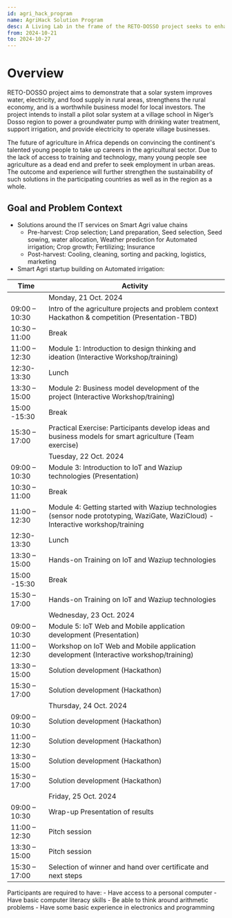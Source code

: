 ```yaml
---
id: agri_hack_program
name: AgriHack Solution Program
desc: A Living Lab in the frame of the RETO-DOSSO project seeks to enhance the resilience of the community through better water resource allocation, implementation of initial findings, engage young people into Agri-Entrepreneurship as well as to encourage them to take up careers in the agricultural sector. 
from: 2024-10-21
to: 2024-10-27
---
```


<!-- ![hubiquitous logo](hubiquitous-logo.png) -->

# Overview

RETO-DOSSO project aims to demonstrate that a solar system improves water, electricity, and food supply in rural areas, strengthens the rural economy, and is a worthwhile business model for local investors. The project intends to install a pilot solar system at a village school in Niger’s Dosso region to power a groundwater pump with drinking water treatment, support irrigation, and provide electricity to operate village businesses.

The future of agriculture in Africa depends on convincing the continent's talented young people to take up careers in the agricultural sector. Due to the lack of access to training and technology, many young people see agriculture as a dead end and prefer to seek employment in urban areas. The outcome and experience will further strengthen the sustainability of such solutions in the participating countries as well as in the region as a whole. 

## Goal and Problem Context
- Solutions around the IT services on Smart Agri value chains 
    - Pre-harvest: Crop selection; Land preparation, Seed selection, Seed sowing, water allocation, Weather prediction for Automated irrigation; Crop growth; Fertilizing; Insurance 
    - Post-harvest: Cooling, cleaning, sorting and packing, logistics, marketing   
- Smart Agri startup building on Automated irrigation: 


<table>
  <thead>
    <tr>
      <th>Time</th>
      <th>Activity</th>
    </tr>
  </thead>
  <tbody>
    <tr>
      <td></td>
      <td>Monday, 21 Oct. 2024</td>
    </tr>
    <tr>
      <td>09:00 – 10:30</td>
      <td>Intro of the agriculture projects and problem context Hackathon &amp; competition (Presentation-TBD)</td>
    </tr>
    <tr>
      <td>10:30 – 11:00</td>
      <td> Break</td>
    </tr>
    <tr>
      <td>11:00 – 12:30</td>
      <td> Module 1: Introduction to design thinking and ideation (Interactive Workshop/training)</td>
    </tr>
    <tr>
      <td>12:30-13:30</td>
      <td> Lunch</td>
    </tr>
    <tr>
      <td>13:30 – 15:00</td>
      <td> Module 2: Business model development of the project (Interactive Workshop/training)</td>
    </tr>
    <tr>
      <td>15:00 -15:30</td>
      <td> Break</td>
    </tr>
    <tr>
      <td>15:30 – 17:00</td>
      <td> Practical Exercise: Participants develop ideas and business models for smart agriculture (Team exercise)</td>
    </tr>
    <tr>
    <tr>
      <td></td>
      <td>Tuesday, 22 Oct. 2024</td>
    </tr>
      <td>09:00 – 10:30</td>
      <td> Module 3: Introduction to IoT and Waziup technologies (Presentation)</td>
    </tr>
    <tr>
      <td>10:30 – 11:00</td>
      <td> Break</td>
    </tr>
    <tr>
      <td>11:00 – 12:30</td>
      <td> Module 4: Getting started with Waziup technologies (sensor node prototyping, WaziGate, WaziCloud) - Interactive workshop/training</td>
    </tr>
    <tr>
      <td>12:30-13:30</td>
      <td> Lunch</td>
    </tr>
    <tr>
      <td>13:30 – 15:00</td>
      <td> Hands-on Training on IoT and Waziup technologies</td>
    </tr>
    <tr>
      <td>15:00 -15:30</td>
      <td> Break</td>
    </tr>
    <tr>
      <td>15:30 – 17:00</td>
      <td> Hands-on Training on IoT and Waziup technologies</td>
    </tr>
    <tr>
    <tr>
      <td></td>
      <td>Wednesday, 23 Oct. 2024</td>
    </tr>
      <td>09:00 – 10:30</td>
      <td> Module 5: IoT Web and Mobile application development (Presentation)</td>
    </tr>
    <tr>
      <td>11:00 – 12:30</td>
      <td> Workshop on IoT Web and Mobile application development (Interactive workshop/training)</td>
    </tr>
    <tr>
      <td>13:30 – 15:00</td>
      <td> Solution development (Hackathon)</td>
    </tr>
    <tr>
      <td>15:30 – 17:00</td>
      <td> Solution development (Hackathon)</td>
    </tr>
    <tr>
      <td></td>
      <td>Thursday, 24 Oct. 2024</td>
    </tr>
    <tr>
      <td>09:00 – 10:30</td>
      <td> Solution development (Hackathon)</td>
    </tr>
    <tr>
      <td>11:00 – 12:30</td>
      <td> Solution development (Hackathon)</td>
    </tr>
    <tr>
      <td>13:30 – 15:00</td>
      <td> Solution development (Hackathon)</td>
    </tr>
    <tr>
      <td>15:30 – 17:00</td>
      <td> Solution development (Hackathon)</td>
    </tr>
    <tr>
      <td></td>
      <td>Friday, 25 Oct. 2024</td>
    </tr>
    <tr>
      <td>09:00 – 10:30</td>
      <td> Wrap-up Presentation of results</td>
    </tr>
    <tr>
      <td>11:00 – 12:30</td>
      <td> Pitch session</td>
    </tr>
    <tr>
      <td>13:30 – 15:00</td>
      <td> Pitch session</td>
    </tr>
    <tr>
      <td>15:30 – 17:00</td>
      <td> Selection of winner and hand over certificate and next steps</td>
    </tr>
  </tbody>
</table>


<alert type='info'>
Participants are required to have:
- Have access to a personal computer
- Have basic computer literacy skills
- Be able to think around arithmetic problems
- Have some basic experience in electronics and programming
</alert>



